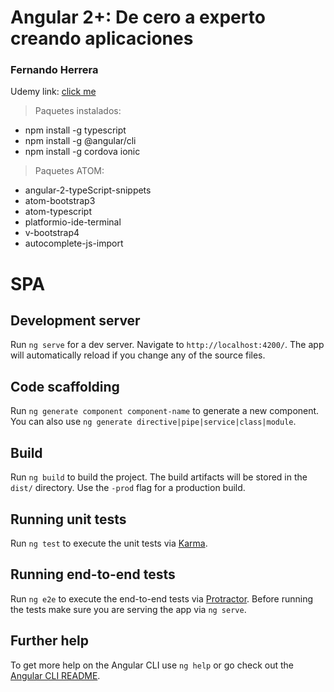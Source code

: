 # Angular 2+: De cero a experto creando aplicaciones
### Fernando Herrera

Udemy link: [click me](https://www.udemy.com/angular-2-fernando-herrera/learn/v4/overview)

>Paquetes instalados:

* npm install -g typescript
* npm install -g @angular/cli
* npm install -g cordova ionic

>Paquetes ATOM:

* angular-2-typeScript-snippets
* atom-bootstrap3
* atom-typescript
* platformio-ide-terminal
* v-bootstrap4
* autocomplete-js-import





# SPA



## Development server

Run `ng serve` for a dev server. Navigate to `http://localhost:4200/`. The app will automatically reload if you change any of the source files.

## Code scaffolding

Run `ng generate component component-name` to generate a new component. You can also use `ng generate directive|pipe|service|class|module`.

## Build

Run `ng build` to build the project. The build artifacts will be stored in the `dist/` directory. Use the `-prod` flag for a production build.

## Running unit tests

Run `ng test` to execute the unit tests via [Karma](https://karma-runner.github.io).

## Running end-to-end tests

Run `ng e2e` to execute the end-to-end tests via [Protractor](http://www.protractortest.org/).
Before running the tests make sure you are serving the app via `ng serve`.

## Further help

To get more help on the Angular CLI use `ng help` or go check out the [Angular CLI README](https://github.com/angular/angular-cli/blob/master/README.md).

